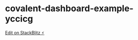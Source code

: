 # covalent-dashboard-example-yccicg

[Edit on StackBlitz ⚡️](https://stackblitz.com/edit/covalent-dashboard-example-yccicg)